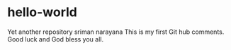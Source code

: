 # hello-world
Yet another repository sriman narayana
This is my first Git hub comments.  Good luck and God bless you all.
